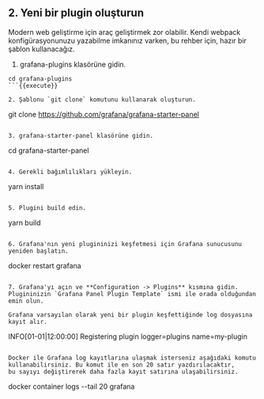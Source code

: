 ## 2. Yeni bir plugin oluşturun

Modern web geliştirme için araç geliştirmek zor olabilir. Kendi webpack konfigürasyonunuzu yazabilme imkanınız varken, bu rehber için, hazır bir şablon kullanacağız.

1. grafana-plugins klasörüne gidin.
```
cd grafana-plugins
```{{execute}}

2. Şablonu `git clone` komutunu kullanarak oluşturun.
```
git clone https://github.com/grafana/grafana-starter-panel
```{{execute}}

3. grafana-starter-panel klasörüne gidin.
```
cd grafana-starter-panel
```{{execute}}

4. Gerekli bağımlılıkları yükleyin.
```
yarn install
```{{execute}}

5. Plugini build edin.
```
yarn build
```{{execute}}

6. Grafana'nın yeni plugininizi keşfetmesi için Grafana sunucusunu yeniden başlatın.
```
docker restart grafana
```{{execute}}

7. Grafana'yı açın ve **Configuration -> Plugins** kısmına gidin. Plugininizin `Grafana Panel Plugin Template` ismi ile orada olduğundan emin olun.

Grafana varsayılan olarak yeni bir plugin keşfettiğinde log dosyasına kayıt alır.

```
INFO[01-01|12:00:00] Registering plugin       logger=plugins name=my-plugin
```

Docker ile Grafana log kayıtlarına ulaşmak isterseniz aşağıdaki komutu kullanabilirsiniz. Bu komut ile en son 20 satır yazdırılacaktır, 
bu sayıyı değiştirerek daha fazla kayıt satırına ulaşabilirsiniz.

```
docker container logs --tail 20 grafana
```{{execute}}
